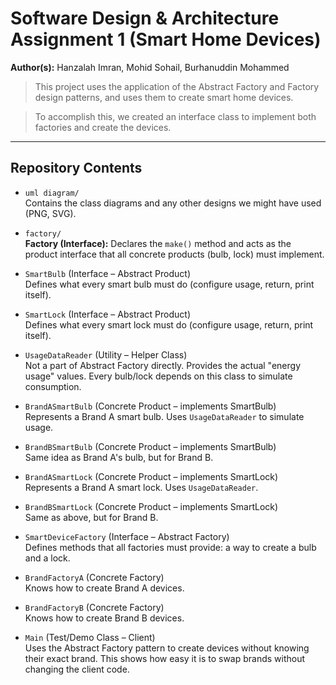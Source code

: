# Software Design & Architecture Assignment 1 (Smart Home Devices)

**Author(s):** Hanzalah Imran, Mohid Sohail, Burhanuddin Mohammed

> This project uses the application of the Abstract Factory and Factory design patterns, and uses them to create smart home devices.

> To accomplish this, we created an interface class to implement both factories and create the devices.

---

## Repository Contents

- `uml diagram/`  
  Contains the class diagrams and any other designs we might have used (PNG, SVG).

- `factory/`  
  **Factory (Interface):** Declares the `make()` method and acts as the product interface that all concrete products (bulb, lock) must implement.

- `SmartBulb` (Interface – Abstract Product)  
  Defines what every smart bulb must do (configure usage, return, print itself).

- `SmartLock` (Interface – Abstract Product)  
  Defines what every smart lock must do (configure usage, return, print itself).

- `UsageDataReader` (Utility – Helper Class)  
  Not a part of Abstract Factory directly. Provides the actual "energy usage" values. Every bulb/lock depends on this class to simulate consumption.

- `BrandASmartBulb` (Concrete Product – implements SmartBulb)  
  Represents a Brand A smart bulb. Uses `UsageDataReader` to simulate usage.

- `BrandBSmartBulb` (Concrete Product – implements SmartBulb)  
  Same idea as Brand A's bulb, but for Brand B.

- `BrandASmartLock` (Concrete Product – implements SmartLock)  
  Represents a Brand A smart lock. Uses `UsageDataReader`.

- `BrandBSmartLock` (Concrete Product – implements SmartLock)  
  Same as above, but for Brand B.

- `SmartDeviceFactory` (Interface – Abstract Factory)  
  Defines methods that all factories must provide: a way to create a bulb and a lock.

- `BrandFactoryA` (Concrete Factory)  
  Knows how to create Brand A devices.

- `BrandFactoryB` (Concrete Factory)  
  Knows how to create Brand B devices.

- `Main` (Test/Demo Class – Client)  
  Uses the Abstract Factory pattern to create devices without knowing their exact brand. This shows how easy it is to swap brands without changing the client code.
